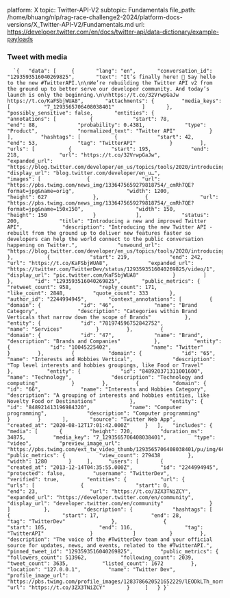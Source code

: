 platform: X
topic: Twitter-API-V2
subtopic: Fundamentals
file_path: /home/bhuang/nlp/rag-race-challenge2-2024/platform-docs-versions/X_Twitter-API-V2/Fundamentals.md
url: https://developer.twitter.com/en/docs/twitter-api/data-dictionary/example-payloads


### Tweet with media

      `{   "data": [     {       "lang": "en",       "conversation_id": "1293593516040269825",       "text": "It’s finally here! 🥁 Say hello to the new #TwitterAPI.\n\nWe’re rebuilding the Twitter API v2 from the ground up to better serve our developer community. And today’s launch is only the beginning.\n\nhttps://t.co/32VrwpGaJw https://t.co/KaFSbjWUA8",       "attachments": {         "media_keys": [           "7_1293565706408038401"         ]       },       "possibly_sensitive": false,       "entities": {         "annotations": [           {             "start": 78,             "end": 88,             "probability": 0.4381,             "type": "Product",             "normalized_text": "Twitter API"           }         ],         "hashtags": [           {             "start": 42,             "end": 53,             "tag": "TwitterAPI"           }         ],         "urls": [           {             "start": 195,             "end": 218,             "url": "https://t.co/32VrwpGaJw",             "expanded_url": "https://blog.twitter.com/developer/en_us/topics/tools/2020/introducing_new_twitter_api.html",             "display_url": "blog.twitter.com/developer/en_u…",             "images": [               {                 "url": "https://pbs.twimg.com/news_img/1336475659279818754/_cmRh7QE?format=jpg&name=orig",                 "width": 1200,                 "height": 627               },               {                 "url": "https://pbs.twimg.com/news_img/1336475659279818754/_cmRh7QE?format=jpg&name=150x150",                 "width": 150,                 "height": 150               }             ],             "status": 200,             "title": "Introducing a new and improved Twitter API",             "description": "Introducing the new Twitter API - rebuilt from the ground up to deliver new features faster so developers can help the world connect to the public conversation happening on Twitter.",             "unwound_url": "https://blog.twitter.com/developer/en_us/topics/tools/2020/introducing_new_twitter_api.html"           },           {             "start": 219,             "end": 242,             "url": "https://t.co/KaFSbjWUA8",             "expanded_url": "https://twitter.com/TwitterDev/status/1293593516040269825/video/1",             "display_url": "pic.twitter.com/KaFSbjWUA8"           }         ]       },       "id": "1293593516040269825",       "public_metrics": {         "retweet_count": 958,         "reply_count": 171,         "like_count": 2848,         "quote_count": 333       },       "author_id": "2244994945",       "context_annotations": [         {           "domain": {             "id": "46",             "name": "Brand Category",             "description": "Categories within Brand Verticals that narrow down the scope of Brands"           },           "entity": {             "id": "781974596752842752",             "name": "Services"           }         },         {           "domain": {             "id": "47",             "name": "Brand",             "description": "Brands and Companies"           },           "entity": {             "id": "10045225402",             "name": "Twitter"           }         },         {           "domain": {             "id": "65",             "name": "Interests and Hobbies Vertical",             "description": "Top level interests and hobbies groupings, like Food or Travel"           },           "entity": {             "id": "848920371311001600",             "name": "Technology",             "description": "Technology and computing"           }         },         {           "domain": {             "id": "66",             "name": "Interests and Hobbies Category",             "description": "A grouping of interests and hobbies entities, like Novelty Food or Destinations"           },           "entity": {             "id": "848921413196984320",             "name": "Computer programming",             "description": "Computer programming"           }         }       ],       "source": "Twitter Web App",       "created_at": "2020-08-12T17:01:42.000Z"     }   ],   "includes": {     "media": [       {         "height": 720,         "duration_ms": 34875,         "media_key": "7_1293565706408038401",         "type": "video",         "preview_image_url": "https://pbs.twimg.com/ext_tw_video_thumb/1293565706408038401/pu/img/66P2dvbU4a02jYbV.jpg",         "public_metrics": {           "view_count": 279438         },         "width": 1280       }     ],     "users": [       {         "created_at": "2013-12-14T04:35:55.000Z",         "id": "2244994945",         "protected": false,         "username": "TwitterDev",         "verified": true,         "entities": {           "url": {             "urls": [               {                 "start": 0,                 "end": 23,                 "url": "https://t.co/3ZX3TNiZCY",                 "expanded_url": "https://developer.twitter.com/en/community",                 "display_url": "developer.twitter.com/en/community"               }             ]           },           "description": {             "hashtags": [               {                 "start": 17,                 "end": 28,                 "tag": "TwitterDev"               },               {                 "start": 105,                 "end": 116,                 "tag": "TwitterAPI"               }             ]           }         },         "description": "The voice of the #TwitterDev team and your official source for updates, news, and events, related to the #TwitterAPI.",         "pinned_tweet_id": "1293593516040269825",         "public_metrics": {           "followers_count": 513962,           "following_count": 2039,           "tweet_count": 3635,           "listed_count": 1672         },         "location": "127.0.0.1",         "name": "Twitter Dev",         "profile_image_url": "https://pbs.twimg.com/profile_images/1283786620521652229/lEODkLTh_normal.jpg",         "url": "https://t.co/3ZX3TNiZCY"       }     ]   } }`